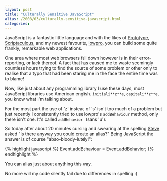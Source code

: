```yaml
---
layout: post
title: "Culturally Sensitive JavaScript"
alias: /2008/03/culturally-sensitive-javascript.html
categories:
---
```

JavaScript is a fantastic little language and with the likes of [Prototype](http://www.prototypejs.org/), [Scriptaculous](http://script.aculo.us/), and my newest favourite, [lowpro](http://lowpro.stikipad.com/), you can build some quite frankly, remarkable web applications.

One area where most web browsers fall down however is in their error-reporting, or lack thereof. A fact that has caused me to waste seemingly countless hours trying to find the source of some problem or other only to realise that a typo that had been staring me in the face the entire time was to blame!

Now, like just about any programming library I use these days, most JavaScript libraries use American english. `initiali**z**e`, `capitali**z**e`, you know what I'm talking about.

For the most part the use of 'z' instead of 's' isn't too much of a problem but just recently I consistently tried to use lowpro's `addBehaviour` method, only there isn't one. It's called `addBehavior ` (sans 'u').

So today after about 20 minutes cursing and swearing at the spelling [Steve](http://steve.cogent.co/) asked "is there anyway you could create an alias?" Being JavaScript the answer is of course "abso-bloody-lutely!":

{% highlight javascript %}
Event.addBehaviour = Event.addBehavior;
{% endhighlight %}

You can alias just about anything this way.

No more will my code silently fail due to differences in spelling :)
